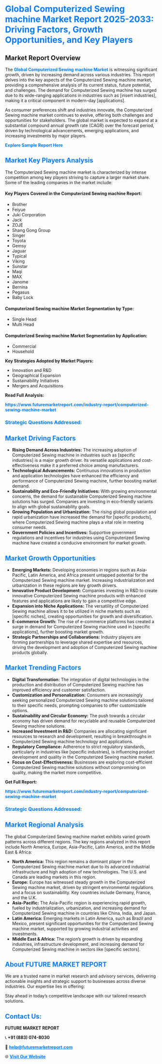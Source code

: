 <h1 style="color: #007BFF;">Global Computerized Sewing machine Market Report 2025-2033: Driving Factors, Growth Opportunities, and Key Players</h1>

<section id="overview">
<h2>Market Report Overview</h2>
<p>The <a href="https://www.futuremarketreport.com/industry-report/computerized-sewing-machine-market" style="color: #007BFF; text-decoration: none;"><strong>Global Computerized Sewing machine Market</strong></a> is witnessing significant growth, driven by increasing demand across various industries. This report delves into the key aspects of the Computerized Sewing machine market, providing a comprehensive analysis of its current status, future potential, and challenges. The demand for Computerized Sewing machine has surged due to its wide-ranging applications in industries such as [insert industries], making it a critical component in modern-day [applications].</p>
<p>As consumer preferences shift and industries innovate, the Computerized Sewing machine market continues to evolve, offering both challenges and opportunities for stakeholders. The global market is expected to expand at a substantial compound annual growth rate (CAGR) over the forecast period, driven by technological advancements, emerging applications, and increasing investments by major players.</p>
</section>

<section id="overview">
<p><a href="https://www.futuremarketreport.com/request-sample/reportId=48347" style="color: #007BFF; text-decoration: none;"><strong>Explore Sample Report Here</strong></a></p>
</section>

<section id="key-players">
<h2 style="color: #007BFF;">Market Key Players Analysis</h2>
<p>The Computerized Sewing machine market is characterized by intense competition among key players striving to capture a larger market share. Some of the leading companies in the market include:</p>
<h4>Key Players Covered in the Computerized Sewing machine Report:</h4>
<ul><li>Brother</li><li>Feiyue</li><li>Juki Corporation</li><li>Jack</li><li>ZOJE</li><li>Shang Gong Group</li><li>Singer</li><li>Toyota</li><li>Gemsy</li><li>Jaguar</li><li>Typical</li><li>Viking</li><li>Sunstar</li><li>Maqi</li><li>MAX</li><li>Janome</li><li>Bernina</li><li>Pegasus</li><li>Baby Lock</li></ul>
<h4>Computerized Sewing machine Market Segmentation by Type:</h4>
<ul><li>Single Head</li><li>Multi Head</li></ul>

<h4>Computerized Sewing machine Market Segmentation by Application:</h4>
<ul><li>Commercial</li><li>Household</li></ul>
<p><strong>Key Strategies Adopted by Market Players:</strong></p>
<ul>
<li>Innovation and R&D</li>
<li>Geographical Expansion</li>
<li>Sustainability Initiatives</li>
<li>Mergers and Acquisitions</li>
</ul>
</section>

<section>
<p><strong>Read Full Analysis: </strong></p><a href="https://www.futuremarketreport.com/industry-report/computerized-sewing-machine-market" style="color: #007BFF; text-decoration: none;"><strong>https://www.futuremarketreport.com/industry-report/computerized-sewing-machine-market</strong></a>
<h3 style="color: #007BFF;">Strategic Questions Addressed:</h3>
</section>

<section id="driving-factors">
<h2 style="color: #007BFF;">Market Driving Factors</h2>
<ul>
<li><strong>Rising Demand Across Industries:</strong> The increasing adoption of Computerized Sewing machine in industries such as [specific industries] is a major growth driver. Its versatile applications and cost-effectiveness make it a preferred choice among manufacturers.</li>
<li><strong>Technological Advancements:</strong> Continuous innovations in production and application technologies have enhanced the efficiency and performance of Computerized Sewing machine, further boosting market demand.</li>
<li><strong>Sustainability and Eco-Friendly Initiatives:</strong> With growing environmental concerns, the demand for sustainable Computerized Sewing machine solutions has surged. Companies are investing in eco-friendly variants to align with global sustainability goals.</li>
<li><strong>Growing Population and Urbanization:</strong> The rising global population and rapid urbanization have increased the demand for [specific products], where Computerized Sewing machine plays a vital role in meeting consumer needs.</li>
<li><strong>Government Policies and Incentives:</strong> Supportive government regulations and incentives for industries using Computerized Sewing machine have created a conducive environment for market growth.</li>
</ul>
</section>

<section id="growth-opportunities">
<h2 style="color: #007BFF;">Market Growth Opportunities</h2>
<ul>
<li><strong>Emerging Markets:</strong> Developing economies in regions such as Asia-Pacific, Latin America, and Africa present untapped potential for the Computerized Sewing machine market. Increasing industrialization and urbanization in these regions are key growth drivers.</li>
<li><strong>Innovative Product Development:</strong> Companies investing in R&D to create innovative Computerized Sewing machine products with enhanced features and applications are likely to gain a competitive edge.</li>
<li><strong>Expansion into Niche Applications:</strong> The versatility of Computerized Sewing machine allows it to be utilized in niche markets such as [specific niches], creating opportunities for growth and diversification.</li>
<li><strong>E-commerce Growth:</strong> The rise of e-commerce platforms has created a surge in demand for Computerized Sewing machine used in [specific applications], further boosting market growth.</li>
<li><strong>Strategic Partnerships and Collaborations:</strong> Industry players are forming partnerships to leverage shared expertise and resources, driving the development and adoption of Computerized Sewing machine products globally.</li>
</ul>
</section>

<section id="trending-factors">
<h2 style="color: #007BFF;">Market Trending Factors</h2>
<ul>
<li><strong>Digital Transformation:</strong> The integration of digital technologies in the production and distribution of Computerized Sewing machine has improved efficiency and customer satisfaction.</li>
<li><strong>Customization and Personalization:</strong> Consumers are increasingly seeking personalized Computerized Sewing machine solutions tailored to their specific needs, prompting companies to offer customizable options.</li>
<li><strong>Sustainability and Circular Economy:</strong> The push towards a circular economy has driven demand for recyclable and reusable Computerized Sewing machine solutions.</li>
<li><strong>Increased Investment in R&D:</strong> Companies are allocating significant resources to research and development, resulting in breakthroughs in Computerized Sewing machine technology and applications.</li>
<li><strong>Regulatory Compliance:</strong> Adherence to strict regulatory standards, particularly in industries like [specific industries], is influencing product development and quality in the Computerized Sewing machine market.</li>
<li><strong>Focus on Cost-Effectiveness:</strong> Businesses are exploring cost-efficient Computerized Sewing machine solutions without compromising on quality, making the market more competitive.</li>
</ul>
</section>

<section>
<p><strong>Get Full Report: </strong></p><a href="https://www.futuremarketreport.com/industry-report/computerized-sewing-machine-market" style="color: #007BFF; text-decoration: none;"><strong>https://www.futuremarketreport.com/industry-report/computerized-sewing-machine-market</strong></a>
<h3 style="color: #007BFF;">Strategic Questions Addressed:</h3>
</section>


<section id="regional-analysis">
<h2 style="color: #007BFF;">Market Regional Analysis</h2>
<p>The global Computerized Sewing machine market exhibits varied growth patterns across different regions. The key regions analyzed in this report include North America, Europe, Asia-Pacific, Latin America, and the Middle East & Africa:</p>
<ul>
<li><strong>North America:</strong> This region remains a dominant player in the Computerized Sewing machine market due to its advanced industrial infrastructure and high adoption of new technologies. The U.S. and Canada are leading markets in this region.</li>
<li><strong>Europe:</strong> Europe has witnessed steady growth in the Computerized Sewing machine market, driven by stringent environmental regulations and a focus on sustainability. Key countries include Germany, France, and the U.K.</li>
<li><strong>Asia-Pacific:</strong> The Asia-Pacific region is experiencing rapid growth, fueled by industrialization, urbanization, and increasing demand for Computerized Sewing machine in countries like China, India, and Japan.</li>
<li><strong>Latin America:</strong> Emerging markets in Latin America, such as Brazil and Mexico, present significant opportunities for the Computerized Sewing machine market, supported by growing industrial activities and investments.</li>
<li><strong>Middle East & Africa:</strong> The region’s growth is driven by expanding industries, infrastructure development, and increasing demand for Computerized Sewing machine in sectors like [specific sectors].</li>
</ul>
</section>

<footer>
<h2 style="color: #007BFF;">About FUTURE MARKET REPORT</h2>
<p>We are a trusted name in market research and advisory services, delivering actionable insights and strategic support to businesses across diverse industries. Our expertise lies in offering:</p>

<p>Stay ahead in today’s competitive landscape with our tailored research solutions.</p>

<h2 style="color: #007BFF;">Contact Us:</h2>
<p><strong>FUTURE MARKET REPORT</strong></p>
<p>📞 <strong>+91 (883) 074-8030</strong></p>
<p>📧 <strong><a href="mailto:help@futuremarketreport.com" style="color: #007BFF;">help@futuremarketreport.com</a></strong></p>
<p>🌐 <strong><a href="https://www.futuremarketreport.com/" style="color: #007BFF;">Visit Our Website</a></strong></p>
</footer>